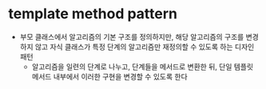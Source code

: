 # template method pattern

- 부모 클래스에서 알고리즘의 기본 구조를 정의하지만, 해당 알고리즘의 구조를 변경하지 않고 자식 클래스가 특정 단계의 알고리즘만 재정의할 수 있도록 하는 디자인 패턴
  - 알고리즘을 일련의 단계로 나누고, 단계들을 메서드로 변환한 뒤, 단일 템플릿 메서드 내부에서 이러한 구현을 변경할 수 있도록 한다
